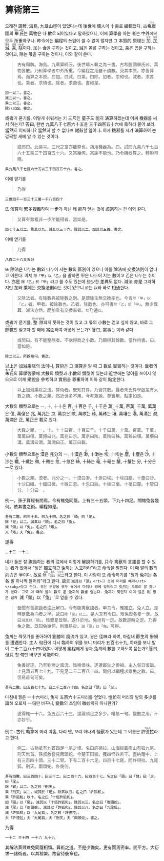 # 算術第三

오래전 周髀, 海島, 九章山徑이 있었다는데 後世에 疇人이 十書로 編輯했다. 古 <ruby>希臘<rt>그리스</rt></ruby>國의 <ruby>畢氏<rt>피타고라스</rt></ruby>는 萬物은 다 數로 되어있다고 말하였으니, 이에 算學을 아는 者는 中外에서 모두 所重하구나. 昨今에는 編程의 쓰임이 셀 수 없이 많지만 그 本質的 原理는 <ruby>加<rt>덧셈</rt></ruby>, <ruby>加<rt>덧셈</rt></ruby>, <ruby>減<rt>뺄셈</rt></ruby>, <ruby>乘<rt>곱셈</rt></ruby>, <ruby>除<rt>나눗셈</rt></ruby>이다. 加는 合을 구하는 것이고, 減은 差를 구하는 것이고, 乘은 곱을 구하는 것이고, 除는 몫을 구하는 것이니, 이와 같이 쓴다. 

> 古有周髀。海島。九章算經云。後世疇人輯之為十書。古希臘國畢氏曰。萬物皆數。乃知算學者中外所重。今編程之用雖不勝數。究其本原。亦皆算焉。而算之本原。曰加。曰減。曰乘。曰除。加者。求和也。減者。求差也。乘者。求積也。除者。求商也。書如是。

```
加一以二。書之。
減二以一。書之。
乘二以三。書之。
除八以四。書之。
```

或者가 묻기를, 이렇게 쉬워서는 키 三尺인 童子도 能히 演算하겠는데 어찌 機器를 써서 하는가? 答曰, 한번 九萬八千七百六十五을 三千四百五十六에 乘하라 물어 보라. 當然히 어찌하나? 當然히 할 수 없다며 謝辭할 일이다. 이에 機器를 시켜 演算하여 눈 깜짝할 새에 알 수 있는 것이다. 
> 或問曰。此易耳。三尺之童亦能算也。胡用機器為。曰。試問九萬八千七百六十五乘三千四百五十六。又當幾何。當謝不能也。乃令機器算之。轉瞬可曉。

```
乘九萬八千七百六十五以三千四百五十六。書之。
```

이에 얻기를
> 乃得

```
三億四千一百三十三萬一千八百四十
```

또 演算이 繁多複雜하여 一步가 아닌 데 能히 얻는 것에 該當하는 건 이와 같다.
> 又算有繁複非一步所能得者。當如是。

```
加七十五以二。乘其以九。減其以三十六。除其以二。加其以五百。書之。
```

이에 얻기를
> 乃得

```
八百二十八又五分
```

또 除法은 나누는 數와 나누어 지는 數의 區別이 있으니 이를 除法에 交換法則이 없다고 이른다. 이제 `除「甲」以「乙」`을 말하면 甲은 나누어 지는 數이고 乙은 나누는 수이다. 亦是 `除「乙」於「甲」`라고 쓸 수도 있는데 些少한 差異도 없다. 減法 亦是 그러하지만 加와 乘에는 交換法則라는 것이 있으니 `於`는 `以`와 바로 相通한다. 
> 又除法者。有除數與被除數之別。是謂除法無交換率也。今言`除「甲」以「乙」`者。甲者。被除數也。乙者。除數也。亦可書`除「乙」於「甲」`。無少異耳。減法亦然。而加乘有交換率者。`於`乃通`以`。

或者가 묻기를, <ruby>整除<rt>나누어 떨어짐</rt></ruby>되지 못하는 것이 있고 그 몫의 小數는 얻고 싶지 않고, 바로 그 <ruby>餘數<rt>나머지</rt></ruby>만 얻고자 할 때에 當面하여 어떻게 쓰는가? 答曰, 當事는 이와 같다.
> 或問曰。有不能整除者。不欲得商之小數。乃願得其餘數。當作何書。曰。當如是。

```
除二以三。所餘幾何。書之。
```

以上은 加減乘除의 法이니, 算術은 그 演算을 알 때 그 數로 實習하는 것이다. 曩者의 <ruby>朱氏<rt>朱世杰</rt></ruby>의 算學啓蒙에 大數의 類型과 小數의 類型이 있는데 近世에는 많이들 쓰이지 않으므로 이제 衆說을 參考하고 實用을 尊重하여 이와 같이 點定한다.

> 以上加減乘除之法。算術者。既知其算。乃習其數。曩者朱氏算學啟蒙有大數之類。小數之類。然近世多不用。今考眾說。尊實用。點定如是。

大數의 類型으로는 一, 十, 十十은 百, 十百은 千, 十千은 萬, 十萬, 百萬, 千萬, 萬萬은 億, 萬億은 兆, 萬兆는 京, 萬京은 <ruby>陔<rt>해</rt></ruby>, 萬陔는 <ruby>秭<rt>자</rt></ruby>, 萬秭는 <ruby>壤<rt>양</rt></ruby>, 萬壤는 <ruby>溝<rt>구</rt></ruby>, 萬溝는 <ruby>澗<rt>간</rt></ruby>, 萬澗은 正, 萬正은 載로 있다.

> 大數之類。一。十。十十曰百。十百曰千。十千曰萬。十萬。百萬。千萬。萬萬曰億。萬億曰兆。萬兆曰京。萬京曰陔。萬陔曰秭。萬秭曰壤。萬壤曰溝。萬溝曰澗。萬澗曰正。萬正曰載。

小數의 類型으로는 <ruby>漠<rt>막</rt></ruby>은 兆分의 一, 十漠은 <ruby>渺<rt>묘</rt></ruby>, 十渺는 <ruby>埃<rt>애</rt></ruby>, 十埃는 <ruby>塵<rt>진</rt></ruby>, 十塵은 <ruby>沙<rt>사</rt></ruby>, 十沙는 <ruby>纖<rt>섬</rt></ruby>, 十纖는 <ruby>微<rt>미</rt></ruby>, 十微는 <ruby>忽<rt>홀</rt></ruby>, 十忽은 <ruby>絲<rt>사</rt></ruby>, 十絲는 <ruby>毫<rt>호</rt></ruby>, 十毫는 <ruby>釐<rt>리</rt></ruby>, 十釐는 分, 十分은 一로 있다.

> 小數之類。漠者。兆分之一。十漠曰渺。十渺曰埃。十埃曰塵。十塵曰沙。十沙曰纖。十纖曰微。十微曰忽。十忽曰絲。十絲曰毫。十毫曰釐。十釐曰分。十分曰一。

例一。孫子算經有問焉。今有雉兔同籠。上有三十五頭。下九十四足。問雉兔各幾何。依其書之術。編程如是。

```
吾有二數。曰三十五。曰九十四。名之曰「頭」曰「足」。
除「足」以二。減其以「頭」。名之曰「兔」。
減「頭」以「兔」。名之曰「雉」。
夫「雉」夫「兔」。書之。
```

遂得

```
二十三 一十二
```

내가 들은 잘 詼諧하는 者의 注에서 이렇게 解說하기를, 只今 禽獸의 言語를 할 수 있는 者가 있어서 "꿩은 獨立하고 兔끼는 人立하라"라고 命令을 펼핀다. 이 때 발의 數의 向方은 半이다. 故로 <ruby>`除「足」以二`<rt>발을 둘로 나누라</rt></ruby>라고 한다. 이 사람이 또 命令하기를 "꿩과 兔끼는 各各 발 하나씩 들어라"라고 한다. 故로 <ruby>`減其以「頭」<rt>그 것에 머리를 빼라</rt></ruby>라고 한다. 꿩은 두발을 모두 들어서 마침내 땅에 엎드리고 兔끼는 오히려 발 하나가 있다. 고로 이 때의 발의 數로 곧 兔끼의 數를 얻는다. 兔끼가 몇인지 이미 알은 則 꿩은 쉽게 `減「頭」以「兔」`로 얻을 수 있다.

> 吾聞有善詼諧者注此解曰。今有能禽獸語者。申其令。雉獨立。兔人立。是時足數為向者之半。故曰`除「足」以二`。是人又有令曰。雉兔復各舉一足。故曰`減其以「頭」`。雉雙足皆舉。遂仆於地。兔尚有一足。故數是時之足。乃得兔之數。既知兔幾何。則雉易矣。`減「頭」以「兔」`可得。

兔끼는 짝짓기를 좋아하여 劉勝의 風流가 있고, 꿩은 佳味라 하여, 마침내 酈生의 慘禍를 遭遇한다. 主人 旬日에 다시 臨하여 위를 보니 머리가 五百七十九, 아래를 보니 발이 二千二百八十四이었다. 어떻게 編程에게 꿩과 兔끼의 數를 고하도록 묻는가? 答曰, 但只 첫 句만 바꾸면 可能하다.
> 兔善好逑。乃有劉勝之風流。雉稱佳味。遂遭酈生之慘禍。主人旬日復臨。上見頭五百七十九。下見足二千二百八十四。問何以編程求雉兔之數。曰。但易首句可矣。

```
吾有二數。曰五百七十九。曰二千二百八十四。名之曰「頭」曰「足」。
```

마침내 꿩은 一十六마리, 兔끼 五百六十三마리를 얻었다. 惶忙히 머리와 발의 多少를 論해 오로지 一句만 바꾸니, 變數의 쓰임이 微妙하지 아니한가?
> 遂得雉一十六。兔五百六十三。遑論頭足之多少。唯易一句。變數之用。不亦妙乎。

例二: 古代 <ruby>勒拿<rt>레르나</rt></ruby>에 머리 아홉, 다리 넷, 꼬리 하나의 怪獸가 있는데 그 이름은 <ruby>許德拉<rt>히드라</rt></ruby>라고 한다. 
> 例二。古勒拿有九首四足一尾之怪。名曰許德拉。山海經載南山有狐九尾。刑天無首。孫叔敖嘗見兩頭蛇。今楚王田獵。獲四怪各若干。盡納籠中。上有三百四十頭。三十二臂。下有二百十六足。四百十七尾。問許得拉。九尾狐。刑天。兩頭蛇。各幾何。

```
吾有四數。曰三百四十。曰三十二。曰二百十六。曰四百十七。名之曰「頭」曰「臂」曰「足」曰「尾」。
除「臂」以二。名之曰「刑天」。
乘「刑天」以二。減其於「足」。除其以四。名之曰「許狐和」。
乘「許狐和」以十。名之曰「十倍許狐和」。
加「頭」以「尾」。減其以「十倍許狐和」。除其以三。名之曰「兩頭蛇」。
減「尾」以「兩頭蛇」。減其以「許狐和」。除其以八。名之曰「九尾狐」。
減「許狐和」以「九尾狐」。名之曰「許德拉」。
夫「許德拉」夫「九尾狐」夫「刑天」夫「兩頭蛇」。書之。
```

乃得

```
一十二 三十四 一十六 九十九
```

其解法蓋與雉兔同籠相類。算術之道。至是少備矣。更有圓周密率。開平方。大衍求一諸術者。以其稍繁。故留待後章也。





